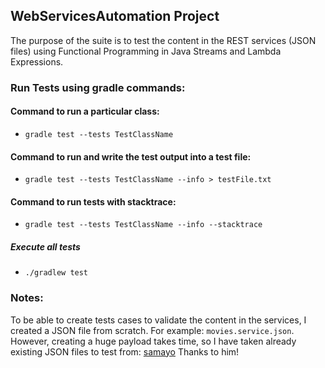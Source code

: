 ## WebServicesAutomation Project

The purpose of the suite is to test the content in the REST services (JSON files) using Functional Programming in Java Streams and Lambda Expressions.

### Run Tests using gradle commands:

#### Command to run a particular class:
- `gradle test --tests TestClassName`

#### Command to run and write the test output into a test file:
- `gradle test --tests TestClassName --info > testFile.txt`

#### Command to run tests with stacktrace:
- `gradle test --tests TestClassName --info --stacktrace`

##### Execute all tests
- `./gradlew test`

### Notes:
To be able to create tests cases to validate the content in the services, I created a JSON file from scratch. For example: `movies.service.json`.
However, creating a huge payload takes time, so I have taken already existing JSON files to test from: [samayo](https://github.com/samayo/country-json) Thanks to him!
